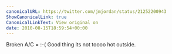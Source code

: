 ```yaml
---
canonicalURL: https://twitter.com/jmjordan/status/21252200943
ShowCanonicalLink: true
CanonicalLinkText: View original on
date: 2010-08-15T18:59:54+00:00
---
```

Broken A/C = :-( Good thing its not toooo hot outside.
